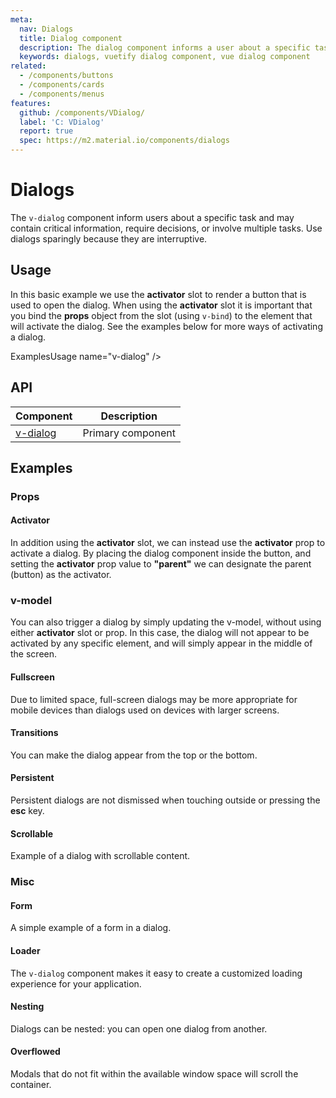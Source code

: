 ```yaml
---
meta:
  nav: Dialogs
  title: Dialog component
  description: The dialog component informs a user about a specific task and may contain critical information or require the user to take a specific action.
  keywords: dialogs, vuetify dialog component, vue dialog component
related:
  - /components/buttons
  - /components/cards
  - /components/menus
features:
  github: /components/VDialog/
  label: 'C: VDialog'
  report: true
  spec: https://m2.material.io/components/dialogs
---
```


# Dialogs

The `v-dialog` component inform users about a specific task and may contain critical information, require decisions, or involve multiple tasks. Use dialogs sparingly because they are interruptive.

<!-- ![dialog Entry](https://cdn.vuetifyjs.com/docs/images/components-temp/v-dialog/v-dialog-entry.png) -->

<PageFeatures />

## Usage

In this basic example we use the **activator** slot to render a button that is used to open the dialog. When using the **activator** slot it is important that you bind the **props** object from the slot (using `v-bind`) to the element that will activate the dialog. See the examples below for more ways of activating a dialog.

ExamplesUsage name="v-dialog" />

<PromotedEntry />

## API

| Component | Description |
| - | - |
| [v-dialog](/api/v-dialog/) | Primary component |

<ApiInline hide-links />

## Examples

### Props

#### Activator

In addition using the **activator** slot, we can instead use the **activator** prop to activate a dialog. By placing the dialog component inside the button, and setting the **activator** prop value to **"parent"** we can designate the parent (button) as the activator.

<ExamplesExample file="v-dialog/prop-activator" />

### v-model

You can also trigger a dialog by simply updating the v-model, without using either **activator** slot or prop. In this case, the dialog will not appear to be activated by any specific element, and will simply appear in the middle of the screen.

<ExamplesExample file="v-dialog/prop-model" />

#### Fullscreen

Due to limited space, full-screen dialogs may be more appropriate for mobile devices than dialogs used on devices with larger screens.

<ExamplesExample file="v-dialog/prop-fullscreen" />

#### Transitions

You can make the dialog appear from the top or the bottom.

<ExamplesExample file="v-dialog/prop-transitions" />

#### Persistent

Persistent dialogs are not dismissed when touching outside or pressing the **esc** key.

<ExamplesExample file="v-dialog/prop-persistent" />

#### Scrollable

Example of a dialog with scrollable content.

<ExamplesExample file="v-dialog/prop-scrollable" />

### Misc

#### Form

A simple example of a form in a dialog.

<ExamplesExample file="v-dialog/misc-form" />

#### Loader

The `v-dialog` component makes it easy to create a customized loading experience for your application.

<ExamplesExample file="v-dialog/misc-loader" />

#### Nesting

Dialogs can be nested: you can open one dialog from another.

<ExamplesExample file="v-dialog/misc-nesting" />

#### Overflowed

Modals that do not fit within the available window space will scroll the container.

<ExamplesExample file="v-dialog/misc-overflowed" />

<!-- #### Without activator

If for some reason you are unable to use the activator slot, be sure to add the `.stop` modifier to the event that triggers the dialog.

<ExamplesExample file="v-dialog/misc-without-activator" /> -->
